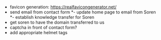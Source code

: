 - favicon generation: https://realfavicongenerator.net/
- send email from contact form
*- update home page to email from Soren
*- establish knowledge transfer for Soren
- get soren to have the domain transferred to us
- captcha in front of contact form?
- add appropriate helmet tags
